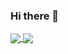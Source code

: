 ### Hi there 👋

<!-- [![putraa22 GitHub stats](https://github-readme-stats.vercel.app/api?username=putraa22)](https://github.com/putraa22/github-readme-stats)
![putraa22 GitHub stats](https://github-readme-stats.vercel.app/api?username=putraa22&hide=stars,commits,prs,issues,contribs)
![putraa22 GitHub stats](https://github-readme-stats.vercel.app/api/top-langs/?username=putraa22&layout=compact)
 -->
<a href="https://github.com/anuraghazra/github-readme-stats">
  <img align="center" src="https://github-readme-stats.vercel.app/api?username=putraa22&github-readme-stats" />
</a>

<a href="https://github.com/anuraghazra/convoychat">
  <img align="center" src="https://github-readme-stats.vercel.app/api/top-langs/?username=putraa22&layout=compact" />
</a>
